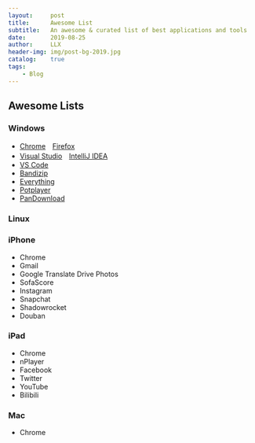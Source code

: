 ```yaml
---
layout:		post
title:		Awesome List
subtitle:	An awesome & curated list of best applications and tools
date:		2019-08-25
author:		LLX
header-img:	img/post-bg-2019.jpg
catalog:	true
tags:
    - Blog
---
```


## Awesome Lists

### Windows
- [Chrome](https://www.google.cn/chrome/)　[Firefox](https://www.firefox.com.cn/)
- [Visual Studio](https://visualstudio.microsoft.com/zh-hans/vs/)　[IntelliJ IDEA](https://www.jetbrains.com/idea/)
- [VS Code](https://code.visualstudio.com/)
- [Bandizip](https://cn.bandisoft.com/bandizip/)
- [Everything](https://www.voidtools.com/)
- [Potplayer](https://daumpotplayer.com/)
- [PanDownload](http://pandownload.com/)

### Linux

### iPhone
- Chrome
- Gmail 
- Google Translate Drive Photos
- SofaScore
- Instagram
- Snapchat
- Shadowrocket
- Douban

### iPad
- Chrome
- nPlayer
- Facebook
- Twitter
- YouTube
- Bilibili

### Mac
- Chrome
